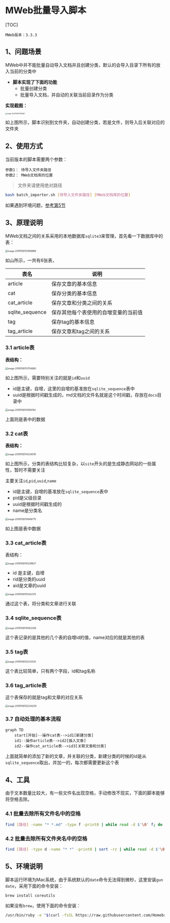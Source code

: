 # MWeb批量导入脚本

[TOC]

```
MWeb版本：3.3.3
```



## 1、问题场景

MWeb中并不能批量自动导入文档并且创建分类，默认的会导入目录下所有的放入当前的分类中

-   **脚本实现了下面的功能**
    -   批量创建分类
    -   批量导入文档，并自动的关联当前目录作为分类

**实现截图：**

<img src="images/2019-11-08-053934.png" alt="image-20191108111108987" style="zoom:33%;" />

如上图所示，脚本识别到文件夹，自动创建分类，若是文件，则导入后关联对应的文件夹

## 2、使用方式

当前版本的脚本需要两个参数：

```
参数1： 待导入文件夹路径
参数2： MWeb文档库的位置
```

>   文件夹请使用绝对路径

```bash
bash batch_importer.sh [待导入文件夹路径] [MWeb文档库的位置]
```

如果遇到环境问题，[参考第5节](#env)



## 3、原理说明

MWeb文档之间的关系采用的本地数据库`sqlite3`来管理，首先看一下数据库中的表：

<img src="images/2019-11-08-053940.png" alt="image-20191108112958866" style="zoom: 50%;" />

如山所示，一共有6张表，

| 表名            | 说明                                 |
| --------------- | ------------------------------------ |
| article         | 保存文章的基本信息                   |
| cat             | 保存分类的基本信息                   |
| cat_article     | 保存文章和分类之间的关系             |
| sqlite_sequence | 保存其他每个表使用的自增变量的当前值 |
| tag             | 保存tag的基本信息                    |
| tag_article     | 保存文章和tag之间的关系              |

### 3.1 article表

**表结构：**

<img src="images/2019-11-08-053945.png" alt="image-20191108113754880" style="zoom:50%;" />

如上图所示，需要特别关注的就是`id`和`uuid`

-   id是主键，自增，这里的自增的基准放在`sqlite_sequence`表中
-   uuid是根据时间戳生成的，md文档的文件名就是这个时间戳，存放在`docs`目录中

<img src="images/2019-11-08-053948.png" alt="image-20191108114108784" style="zoom:50%;" />

上面则是表中的数据

### 3.2 cat表

**表结构：**

<img src="images/2019-11-08-053953.png" alt="image-20191108114234019" style="zoom:50%;" />

如上图所示，分类的表结构比较复杂，以`site`开头的是生成静态网站的一些属性，暂时不需要关注

主要关注`id`,`pid`,`uuid`,`name`

-   id是主键，自增的基准放在`sqlite_sequence`表中
-   pid是父级目录
-   uuid是根据时间戳生成的
-   name是分类名



<img src="images/2019-11-08-053959.png" alt="image-20191108114948775" style="zoom:50%;" />

如上图是表中数据

### 3.3 cat_article表

表结构：

<img src="images/2019-11-08-054004.png" alt="image-20191108115239637" style="zoom:50%;" />

-   id 是主键，自增
-   rid是分类的uuid
-   aid是文章的uuid

<img src="images/2019-11-08-054008.png" alt="image-20191108115342375" style="zoom:50%;" />

通过这个表，将分类和文章进行关联

### 3.4  sqlite_sequence表

<img src="images/2019-11-08-054955.png" alt="image-20191108115452338" style="zoom:50%;" />

这个表记录的是其他的几个表的自增id的值，name对应的就是其他的表



### 3.5 tag表

<img src="images/2019-11-08-054018.png" alt="image-20191108132212525" style="zoom:50%;" />

这个表比较简单，只有两个字段，id和tag名称



### 3.6 tag_article表

这个表保存的就是tag和文章的对应关系

<img src="images/2019-11-08-054023.png" alt="image-20191108132334235" style="zoom:50%;" />



### 3.7 自动处理的基本流程

```mermaid
graph TD
    start[开始]--操作cat表-->id1[新建分类]
    id1--操作article表-->id2[插入文章]
    id2--操作cat_article表-->id3[关联文章和分类]
```

上面就简单的添加了新的文章，并关联的分类，新建分类的时候的id是从`sqlite_sequence`取出，并加一的，每次都需要更新这个表



## 4、工具

由于文本数量比较大，有一些文件名出现空格，手动修改不现实，下面的脚本能够将空格去除。

### 4.1 批量去除所有文件名中的空格

```bash
find [路径] -name "* *.md" -type f -print0 | while read -d $'\0' f; do mv -v "$f" "${f// /_}"; done
```



### 4.2 批量去除所有文件夹名中的空格

```bash
find [路径] -type d -name "* *" -print0 | sort -rz | while read -d $'\0' f; do mv -v "$f" "$(dirname "$f")/$(basename "${f// /_}")"; done
```



## 5、环境说明

<a name="env"></a>

脚本运行环境为Mac系统，由于系统默认的`date`命令无法得到微秒，这里安装`gun date`，采用下面的命令安装：

```bash
brew install coreutils
```

如果没有`brew`，使用下面的命令安装：

```bash
/usr/bin/ruby -e "$(curl -fsSL https://raw.githubusercontent.com/Homebrew/install/master/install)"
```


